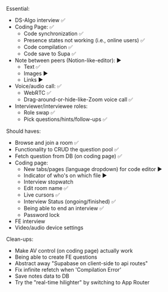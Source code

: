 Essential:
- DS-Algo interview ✅
- Coding Page: ✅
    - Code synchronization ✅
    - Presence states not working (i.e., online users) ✅
    - Code compilation ✅
    - Code save to Supa ✅
- Note between peers (Notion-like-editor): ▶
    - Text ✅
    - Images ▶
    - Links ▶
- Voice/audio call: ✅
    - WebRTC ✅
    - Drag-around-or-hide-like-Zoom voice call ✅
- Interviewer/interviewee roles:
    - Role swap ✅
    - Pick questions/hints/follow-ups ✅

Should haves:
- Browse and join a room ✅
- Functionality to CRUD the question pool ✅
- Fetch question from DB (on coding page) ✅
- Coding page:
    - New tabs/pages (language dropdown) for code editor ▶
    - Indicator of who's on which file ▶
    - Interview stopwatch
    - Edit room name ✅
    - Live cursors ✅
    - Interview Status (ongoing/finished) ✅
    - Being able to end an interview ✅
    - Password lock
- FE interview
- Video/audio device settings

Clean-ups:
- Make AV control (on coding page) actually work
- Being able to create FE questions
- Abstract away "Supabase on client-side to api routes"
- Fix infinite refetch when 'Compilation Error'
- Save notes data to DB
- Try the "real-time hilighter" by switching to App Router